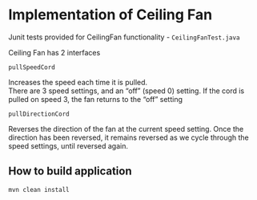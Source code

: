 # Implementation of Ceiling Fan


Junit tests provided for CeilingFan functionality - `CeilingFanTest.java`

Ceiling Fan has 2 interfaces

`pullSpeedCord`

Increases the speed each time it is pulled.  
There are 3 speed settings, and an “off” (speed 0) setting.
If the cord is pulled on speed 3, the fan returns to the “off” setting

`pullDirectionCord`

Reverses the direction of the fan at the current speed setting. 
Once the direction has been reversed, it remains reversed as we cycle through the speed settings, until reversed again.


## How to build application

`mvn clean install`


